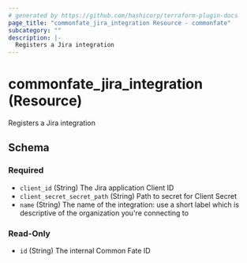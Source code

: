 ```yaml
---
# generated by https://github.com/hashicorp/terraform-plugin-docs
page_title: "commonfate_jira_integration Resource - commonfate"
subcategory: ""
description: |-
  Registers a Jira integration
---
```


# commonfate_jira_integration (Resource)

Registers a Jira integration



<!-- schema generated by tfplugindocs -->
## Schema

### Required

- `client_id` (String) The Jira application Client ID
- `client_secret_secret_path` (String) Path to secret for Client Secret
- `name` (String) The name of the integration: use a short label which is descriptive of the organization you're connecting to

### Read-Only

- `id` (String) The internal Common Fate ID


